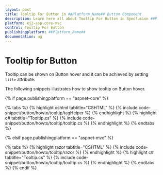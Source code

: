 ```yaml
---
layout: post
title: Tooltip For Button in ##Platform_Name## Button Component
description: Learn here all about Tooltip For Button in Syncfusion ##Platform_Name## Button component of Syncfusion Essential JS 2 and more.
platform: ej2-asp-core-mvc
control: Tooltip For Button
publishingplatform: ##Platform_Name##
documentation: ug
---
```



# Tooltip for Button

Tooltip can be shown on Button hover and it can be achieved by setting `title` attribute.

The following snippets illustrates how to show tooltip on Button hover.

{% if page.publishingplatform == "aspnet-core" %}

{% tabs %}
{% highlight cshtml tabtitle="CSHTML" %}
{% include code-snippet/button/howto/tooltip/tagHelper %}
{% endhighlight %}
{% highlight c# tabtitle="Tooltip.cs" %}
{% include code-snippet/button/howto/tooltip/tooltip.cs %}
{% endhighlight %}
{% endtabs %}

{% elsif page.publishingplatform == "aspnet-mvc" %}

{% tabs %}
{% highlight razor tabtitle="CSHTML" %}
{% include code-snippet/button/howto/tooltip/razor %}
{% endhighlight %}
{% highlight c# tabtitle="Tooltip.cs" %}
{% include code-snippet/button/howto/tooltip/tooltip.cs %}
{% endhighlight %}
{% endtabs %}
{% endif %}

